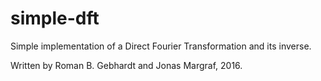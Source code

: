 # simple-dft
Simple implementation of a Direct Fourier Transformation and its inverse.

Written by Roman B. Gebhardt and Jonas Margraf, 2016.
